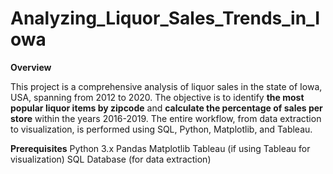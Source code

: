 # Analyzing_Liquor_Sales_Trends_in_Iowa

**Overview**

This project is a comprehensive analysis of liquor sales in the state of Iowa, USA, spanning from 2012 to 2020. The objective is to identify **the most popular liquor items by zipcode** and **calculate the percentage of sales per store** within the years 2016-2019. The entire workflow, from data extraction to visualization, is performed using SQL, Python, Matplotlib, and Tableau.

**Prerequisites**
Python 3.x
Pandas
Matplotlib
Tableau (if using Tableau for visualization)
SQL Database (for data extraction)
